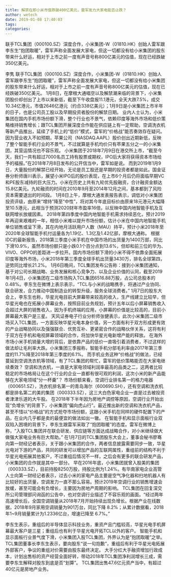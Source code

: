 ```yaml
---
title: 解禁在即小米市值跌破400亿美元，雷军发力大家电能否止跌？
author: wetech
date: 2019-01-08 17:40:03
tags: 
categories: 
---
```

联手TCL集团（000100.SZ）深度合作，小米集团-W（01810.HK）创始人雷军跟李东生“抱团取暖”，雷军声称全面发展大家电，但这一切都没有给小米集团的股东带来什么好运，相对于上市之前一度有声音号称800亿美元的估值，现在已经跌破350亿美元。
<!-- more -->
李隽
联手TCL集团（000100.SZ）深度合作，小米集团-W（01810.HK）创始人雷军跟李东生“抱团取暖”，雷军声称全面发展大家电，但这一切都没有给小米集团的股东带来什么好运，相对于上市之前一度有声音号称800亿美元的估值，现在已经跌破350亿美元。
1月8日，在摩根大通唱空以及解禁潮来临的背景下，小米集团股价却创出了上市以来新低，截至下午收盘报11.1港元，全天大跌7.5%，成交10.34亿港元，市值2646亿港元（约合338亿美元）；1月9日是小米集团上市半年的日子，也是公司员工股以及早期投资者股份的解禁日期。
业内人士认为，小米集团在国内手机市场份额下滑，整个行业也不景气，依赖印度等海外市场和低价策略维持销售增长；跟TCL集团开展深度合作能在供应链上有一定帮助，空调洗衣机等新产品推出，延续了手机上的“低价”模式，雷军的“价格战”能否奏效存在疑问。
因为营业收入不如预期，苹果公司（NASDAQ.AAPL）股价创出近期新低，反映了整个智能手机行业的不景气，不过就算是手机均价只有苹果五分之一的小米集团，其营运情况也不容乐观。
小米集团于2018年7月9日在港交所上市，“截至今天，我们一共有超过7000名员工持有股票或期权，IPO后大家将获得资本市场给予的福报。”在2018年7月8日发布的公开信当中，雷军如是说。
而到2019年1月9日，大量股份的解禁已经开始，无论是员工股还是早期的投资者都是如此。国金证券分析师唐川表示，展望小米IPO后的股价表现，在上市6个月后仍将面临早期VC和PE股东减持的巨大压力。小米在历史上共有九轮优先股融资，合计融资金额达15.8亿美元。九轮融资的时间在2010年9月至2014年12月之间，基本都到了风险资本需要退出的时间段。
1月8日上午，摩根大通发表报告表示，调低对小米集团投资评级，由原来“增持”降至“中性”，将对其今年底目标价由原来18元港元大幅降至10.5港元，此相当于预测2020财年市盈率16倍，以反映中国内地智能手机及互联网增长放缓因素。
2018年第四季度中国内地智能手机需求持续恶化，预计2019年再迎来艰难的一年，相信小米难以提升市场份额，估计小米在中国内地智能手机单位销售或呈下滑，其在内地月活跃用户人数（MAU）持平，预计小米2018年至2020年全球智能手机付运量各为1.19亿、1.3亿及1.42亿部，摩根大通称。
根据IDC的最新报告，2018第三季度小米手机在中国市场的出货量为1400万部，同比下滑10.9%，虽然市场份额只是小跌0.1个百分点到13.6%，但却和前三位的华为、VIVO、OPPO的差距进一步拉开。国内市场份额下滑的小米不得不依靠全面拓展印度等海外市场，小米2018年第三季度全球手机出货量3430万，排名全球第四，逆势同比增长21.2%。
1月6日晚间，TCL集团发布公告称：接到小米集团通知，基于对公司长期战略、业务发展和核心竞争力、以及企业价值的认同，截至2019年1月4日，小米集团在二级市场购入TCL集团6516.88万股，占公司总股本的0.48%。李东生在微博上表示表示，“TCL与小米的战略携手，将通过产业协同、联合研发，合力推动中国制造业的转型升级，服务全球消费者。”
1月7日的股东大会上，李东生也称，华星光电目前大屏幕带来较高的收入，生产线建立比较早，但华星光电也在拓展小屏幕业务，按照目前业务规划，预计五年以后小屏幕销售收入会超过大屏的销售收入，因为手机终端的应用，小屏幕的价值是比较高的，目前小屏幕最大客户是三星。
天风证券电子行业分析师张健表示，此次小米集团二级市场买入TCL集团，一方面反映华星光电本身价值，另一方面有利于双方形成更有效的产业战略协同以及强强联合、优势互补、更紧密合作的战略伙伴关系，这将有利于双方在手机和电视屏幕领域的合作，将加快华星光电新增产能的释放。
在海外市场小米手机销量大增的背后，是依靠产品的低价一直吸引着消费者，不过这样的做法却让毛利率大跌。小米集团三季报称，智能手机分部毛利率由2017年第三季度的11.7%降至2018年第三季度的6.1%。
而手机业务这种“价格战”的做法，已经蔓延到空调洗衣机等领域，有了TCL集团的帮忙，雷军的低价策略能否在大家电继续奏效？
空调和洗衣机，一直是大家电领域利润率最高的品类之二，这两者比较稳定的市场格局让在这个行业的企业一直都有很可观的利润，这次小米的新产品能够在大家电领域“分一杯羹”？
市场份额来看，空调行业排名第一的格力电器（000651.SZ），洗衣机排名第一的青岛海尔（600690.SH），还有空调和洗衣机都是排名第二的美的集团（000333.SZ），这三大白色家电企业一直是过去被投资者津津乐道的大牛股。
在2018年下半年因为房地产调控等原因，空调行业开始出现“负增长”的背景下，小米集团“偏向虎山行”。最近推出新的空调和洗衣机产品，甚至不惜以“价格战”的方式抢夺市场份额，这跟小米手机在同样的硬件配置下的产品，在业内几乎都是卖的最便宜的做法如出一辙。
在智能手机和显示面板行业双双陷入困境的背景下，李东生跟雷军采取了“抱团取暖”的态度。雷军在微博上称，“入股TCL集团并在联合研发、供应链等方面达成战略合作，对小米继续做大做强大家电业务有巨大帮助。”
在1月7日的TCL集团股东大会上，董事会秘书廖骞向第一财经记者表示，关于跟小米集团的合作，两者信息披露需要同步一致，华星光电对下游的产品，共同的研发可以增加产品的互联网属性，重组前的结构不利于华星光电拓展其他客户，不过重组后情况不一样，之后会有更多的联合研发产品，小米集团的合作就是其中一部分。
早在2016年底，小米集团就曾入股美的集团（000333.SZ），目前持股8250万股，持股比例为1.24%。有华南家电企业高管人士向第一财经记者表示，过去小米的家电产品主要是空气净化器和扫地机器人有比较好的出货量，空调发力一直不那么容易。预计2019年空调行业的销售增速会放缓，甚至可能会有负增长，主要因为房地产周期的影响。
TCL集团在回复深交所公司管理部问询函的公告中，也对空调行业描述了不容乐观的画面。“经过两年高速增长后，全国空调销量从2018年7月开始持续出现负增长。根据产业在线数据，2018年9月家用空调销量为901万台，同比下降 8.2%；从累计数据看，2018年1~9月销量累计为1.2336亿台，增速已降至 6.7%。”
 
 
李东生表示，重组后的半导体显示科技业务，重资产且门槛较高，华星光电手机屏幕最大客户是三星；重组后也有利于华星光电开拓TCL以外的客户。
智能手机和显示面板行业景气度下滑，小米集团入股TCL集团，外界认为是“抱团取暖”之举。
TCL集团董事长李东生表示，要向股东“说一句抱歉”，重组后有利于华星光电拓展外部客户，争议的重组对价需要由股东最终决定。
大手分红大手融资增加行政成本，计划出售标的资产经营全面好转，带动2018年TCL集团净利润增长三成，需要李东生解释对股东到底是否“划算”。
TCL集团出售47.6亿元资产当中，有超过40亿元是房地产业务。
